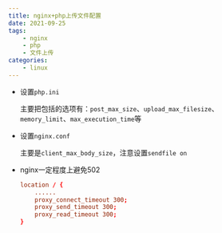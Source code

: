 ```yaml
---
title: nginx+php上传文件配置
date: 2021-09-25
tags: 
    - nginx
    - php
    - 文件上传
categories: 
    - linux
---
```


- 设置`php.ini` 

    主要把包括的选项有：`post_max_size`、`upload_max_filesize`、`memory_limit`、`max_execution_time`等
- 设置`nginx.conf`

    主要是`client_max_body_size`，注意设置`sendfile on`
- nginx一定程度上避免502

    ```conf
    location / {
        ......
        proxy_connect_timeout 300;
        proxy_send_timeout 300;
        proxy_read_timeout 300;
    }
    ```